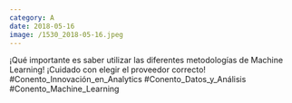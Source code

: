 ```yaml
--- 
category: A 
date: 2018-05-16 
image: /1530_2018-05-16.jpeg 
--- 
```


¡Qué importante es saber utilizar las diferentes metodologías de Machine Learning! ¡Cuidado con elegir el proveedor correcto! #Conento_Innovación_en_Analytics	#Conento_Datos_y_Análisis #Conento_Machine_Learning